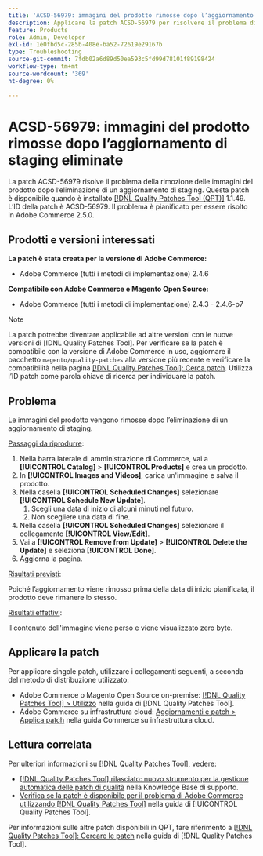 ```yaml
---
title: 'ACSD-56979: immagini del prodotto rimosse dopo l’aggiornamento di staging eliminate'
description: Applicare la patch ACSD-56979 per risolvere il problema di Adobe Commerce, in cui le immagini del prodotto vengono rimosse dopo l’eliminazione di un aggiornamento di staging
feature: Products
role: Admin, Developer
exl-id: 1e0fbd5c-285b-408e-ba52-72619e29167b
type: Troubleshooting
source-git-commit: 7fdb02a6d89d50ea593c5fd99d78101f89198424
workflow-type: tm+mt
source-wordcount: '369'
ht-degree: 0%

---
```


# ACSD-56979: immagini del prodotto rimosse dopo l’aggiornamento di staging eliminate

La patch ACSD-56979 risolve il problema della rimozione delle immagini del prodotto dopo l’eliminazione di un aggiornamento di staging. Questa patch è disponibile quando è installato [[!DNL Quality Patches Tool (QPT)]](https://experienceleague.adobe.com/it/docs/commerce-operations/tools/quality-patches-tool/quality-patches-tool-to-self-serve-quality-patches) 1.1.49. L’ID della patch è ACSD-56979. Il problema è pianificato per essere risolto in Adobe Commerce 2.5.0.

## Prodotti e versioni interessati

**La patch è stata creata per la versione di Adobe Commerce:**

* Adobe Commerce (tutti i metodi di implementazione) 2.4.6

**Compatibile con Adobe Commerce e Magento Open Source:**

* Adobe Commerce (tutti i metodi di implementazione) 2.4.3 - 2.4.6-p7

>[!NOTE]
>
>La patch potrebbe diventare applicabile ad altre versioni con le nuove versioni di [!DNL Quality Patches Tool]. Per verificare se la patch è compatibile con la versione di Adobe Commerce in uso, aggiornare il pacchetto `magento/quality-patches` alla versione più recente e verificare la compatibilità nella pagina [[!DNL Quality Patches Tool]: Cerca patch](https://experienceleague.adobe.com/tools/commerce-quality-patches/index.html?lang=it). Utilizza l’ID patch come parola chiave di ricerca per individuare la patch.

## Problema

Le immagini del prodotto vengono rimosse dopo l’eliminazione di un aggiornamento di staging.

<u>Passaggi da riprodurre</u>:

1. Nella barra laterale di amministrazione di Commerce, vai a **[!UICONTROL Catalog]** > **[!UICONTROL Products]** e crea un prodotto.
1. In **[!UICONTROL Images and Videos]**, carica un&#39;immagine e salva il prodotto.
1. Nella casella **[!UICONTROL Scheduled Changes]** selezionare **[!UICONTROL Schedule New Update]**.
   1. Scegli una data di inizio di alcuni minuti nel futuro.
   1. Non scegliere una data di fine.
1. Nella casella **[!UICONTROL Scheduled Changes]** selezionare il collegamento **[!UICONTROL View/Edit]**.
1. Vai a **[!UICONTROL Remove from Update]** > **[!UICONTROL Delete the Update]** e seleziona **[!UICONTROL Done]**.
1. Aggiorna la pagina.

<u>Risultati previsti</u>:

Poiché l’aggiornamento viene rimosso prima della data di inizio pianificata, il prodotto deve rimanere lo stesso.

<u>Risultati effettivi</u>:

Il contenuto dell&#39;immagine viene perso e viene visualizzato zero byte.

## Applicare la patch

Per applicare singole patch, utilizzare i collegamenti seguenti, a seconda del metodo di distribuzione utilizzato:

* Adobe Commerce o Magento Open Source on-premise: [[!DNL Quality Patches Tool] > Utilizzo](/help/tools/quality-patches-tool/usage.md) nella guida di [!DNL Quality Patches Tool].
* Adobe Commerce su infrastruttura cloud: [Aggiornamenti e patch > Applica patch](https://experienceleague.adobe.com/docs/commerce-cloud-service/user-guide/develop/upgrade/apply-patches.html?lang=it) nella guida Commerce su infrastruttura cloud.

## Lettura correlata

Per ulteriori informazioni su [!DNL Quality Patches Tool], vedere:

* [[!DNL Quality Patches Tool] rilasciato: nuovo strumento per la gestione automatica delle patch di qualità](https://experienceleague.adobe.com/it/docs/commerce-operations/tools/quality-patches-tool/quality-patches-tool-to-self-serve-quality-patches) nella Knowledge Base di supporto.
* [Verifica se la patch è disponibile per il problema di Adobe Commerce utilizzando  [!DNL Quality Patches Tool]](/help/tools/quality-patches-tool/patches-available-in-qpt/check-patch-for-magento-issue-with-magento-quality-patches.md) nella guida di [!UICONTROL Quality Patches Tool].


Per informazioni sulle altre patch disponibili in QPT, fare riferimento a [[!DNL Quality Patches Tool]: Cercare le patch](https://experienceleague.adobe.com/tools/commerce-quality-patches/index.html?lang=it) nella guida di [!DNL Quality Patches Tool].

